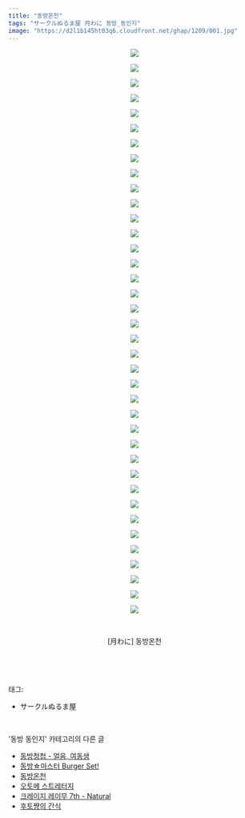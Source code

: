 ```yaml
---
title: "동방온천"
tags: "サークルぬるま屋 月わに 동방_동인지"
image: "https://d2l1b145ht03q6.cloudfront.net/ghap/1209/001.jpg"
---
```

<div class="article">
<p style="text-align: center; clear: none; float: none;"><img src="{{ site.imgserver1 }}/ghap/1209/001.jpg"/></p>
<p style="text-align: center; clear: none; float: none;"><img src="{{ site.imgserver1 }}/ghap/1209/002.jpg"/></p>
<p style="text-align: center; clear: none; float: none;"><img src="{{ site.imgserver1 }}/ghap/1209/003.jpg"/></p>
<p style="text-align: center; clear: none; float: none;"><img src="{{ site.imgserver1 }}/ghap/1209/004.jpg"/></p>
<p style="text-align: center; clear: none; float: none;"><img src="{{ site.imgserver1 }}/ghap/1209/005.jpg"/></p>
<p style="text-align: center; clear: none; float: none;"><img src="{{ site.imgserver1 }}/ghap/1209/006.jpg"/></p>
<p style="text-align: center; clear: none; float: none;"><img src="{{ site.imgserver1 }}/ghap/1209/007.jpg"/></p>
<p style="text-align: center; clear: none; float: none;"><img src="{{ site.imgserver1 }}/ghap/1209/008.jpg"/></p>
<p style="text-align: center; clear: none; float: none;"><img src="{{ site.imgserver1 }}/ghap/1209/009.jpg"/></p>
<p style="text-align: center; clear: none; float: none;"><img src="{{ site.imgserver1 }}/ghap/1209/010.jpg"/></p>
<p style="text-align: center; clear: none; float: none;"><img src="{{ site.imgserver1 }}/ghap/1209/011.jpg"/></p>
<p style="text-align: center; clear: none; float: none;"><img src="{{ site.imgserver1 }}/ghap/1209/012.jpg"/></p>
<p style="text-align: center; clear: none; float: none;"><img src="{{ site.imgserver1 }}/ghap/1209/013.jpg"/></p>
<p style="text-align: center; clear: none; float: none;"><img src="{{ site.imgserver1 }}/ghap/1209/014.jpg"/></p>
<p style="text-align: center; clear: none; float: none;"><img src="{{ site.imgserver1 }}/ghap/1209/015.jpg"/></p>
<p style="text-align: center; clear: none; float: none;"><img src="{{ site.imgserver1 }}/ghap/1209/016.jpg"/></p>
<p style="text-align: center; clear: none; float: none;"><img src="{{ site.imgserver1 }}/ghap/1209/017.jpg"/></p>
<p style="text-align: center; clear: none; float: none;"><img src="{{ site.imgserver1 }}/ghap/1209/018.jpg"/></p>
<p style="text-align: center; clear: none; float: none;"><img src="{{ site.imgserver1 }}/ghap/1209/019.jpg"/></p>
<p style="text-align: center; clear: none; float: none;"><img src="{{ site.imgserver1 }}/ghap/1209/020.jpg"/></p>
<p style="text-align: center; clear: none; float: none;"><img src="{{ site.imgserver1 }}/ghap/1209/021.jpg"/></p>
<p style="text-align: center; clear: none; float: none;"><img src="{{ site.imgserver1 }}/ghap/1209/022.jpg"/></p>
<p style="text-align: center; clear: none; float: none;"><img src="{{ site.imgserver1 }}/ghap/1209/023.jpg"/></p>
<p style="text-align: center; clear: none; float: none;"><img src="{{ site.imgserver1 }}/ghap/1209/024.jpg"/></p>
<p style="text-align: center; clear: none; float: none;"><img src="{{ site.imgserver1 }}/ghap/1209/025.jpg"/></p>
<p style="text-align: center; clear: none; float: none;"><img src="{{ site.imgserver1 }}/ghap/1209/026.jpg"/></p>
<p style="text-align: center; clear: none; float: none;"><img src="{{ site.imgserver1 }}/ghap/1209/027.jpg"/></p>
<p style="text-align: center; clear: none; float: none;"><img src="{{ site.imgserver1 }}/ghap/1209/028.jpg"/></p>
<p style="text-align: center; clear: none; float: none;"><img src="{{ site.imgserver1 }}/ghap/1209/029.jpg"/></p>
<p style="text-align: center; clear: none; float: none;"><img src="{{ site.imgserver1 }}/ghap/1209/030.jpg"/></p>
<p style="text-align: center; clear: none; float: none;"><img src="{{ site.imgserver1 }}/ghap/1209/031.jpg"/></p>
<p style="text-align: center; clear: none; float: none;"><img src="{{ site.imgserver1 }}/ghap/1209/032.jpg"/></p>
<p style="text-align: center; clear: none; float: none;"><img src="{{ site.imgserver1 }}/ghap/1209/033.jpg"/></p>
<p style="text-align: center; clear: none; float: none;"><img src="{{ site.imgserver1 }}/ghap/1209/034.jpg"/></p>
<p style="text-align: center; clear: none; float: none;"><img src="{{ site.imgserver1 }}/ghap/1209/035.jpg"/></p>
<p style="text-align: center; clear: none; float: none;"><img src="{{ site.imgserver1 }}/ghap/1209/036.jpg"/></p>
<p style="text-align: center; clear: none; float: none;"><img src="{{ site.imgserver1 }}/ghap/1209/037.jpg"/></p>
<p style="text-align: center; clear: none; float: none;"><img src="{{ site.imgserver1 }}/ghap/1209/038.jpg"/></p>
<p style="text-align: center; clear: none; float: none;"><br/></p>
<p style="text-align: center; clear: none; float: none;">[月わに] 동방온천</p>
<p><br/></p>
</div><br/>
<div class="tagTrail">
<p>태그: </p>
<ul>
<li>サークルぬるま屋</li>
</ul>
</div><br/>
<div class="another">
<p>'동방 동인지' 카테고리의 다른 글</p>
<ul>
<li><a href="/ghap_1211">동방청첩 - 얼음, 여동생</a></li>
<li><a href="/ghap_1210">동방☆마스터 Burger Set!</a></li>
<li><a href="/ghap_1209">동방온천</a></li>
<li><a href="/ghap_1208">오토메 스트레터지</a></li>
<li><a href="/ghap_1207">크레이지 레이무 7th - Natural</a></li>
<li><a href="/ghap_1206">후토쨩의 간식</a></li>
</ul>
</div><br/>
<div class="cb_module cb_fluid">
<div class="cb_wrt cb_profile">
</div><!-- commentList close -->
</div><br/>
